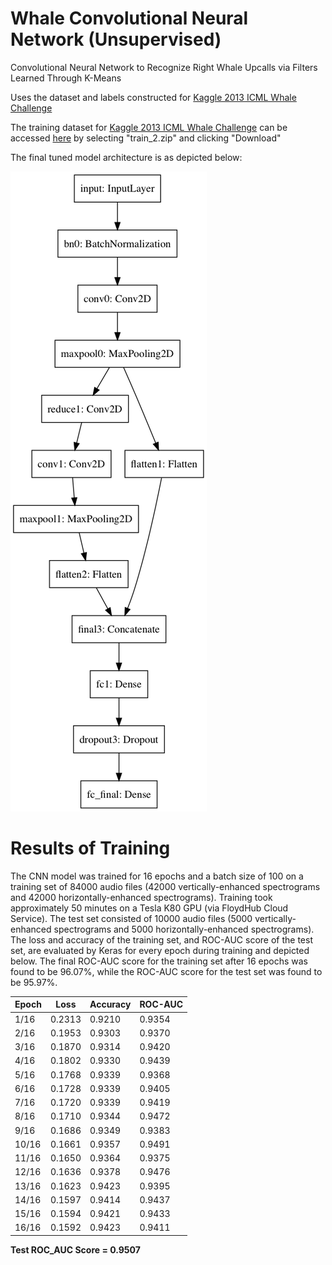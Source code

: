 Whale Convolutional Neural Network (Unsupervised)
=========================

Convolutional Neural Network to Recognize Right Whale Upcalls via Filters Learned Through K-Means

Uses the dataset and labels constructed for [Kaggle 2013 ICML Whale Challenge](https://www.kaggle.com/c/the-icml-2013-whale-challenge-right-whale-redux)

The training dataset for [Kaggle 2013 ICML Whale Challenge](https://www.kaggle.com/c/the-icml-2013-whale-challenge-right-whale-redux) can be accessed [here](https://www.kaggle.com/c/the-icml-2013-whale-challenge-right-whale-redux/data) by selecting "train_2.zip" and clicking "Download"

The final tuned model architecture is as depicted below: 

![cnn_architecture](https://github.com/cchinchristopherj/Right-Whale-Convolutional-Neural-Network/blob/master/Unsupervised-Learning/Images/cnn_architecture_unsup.png)

Results of Training
=========================

The CNN model was trained for 16 epochs and a batch size of 100 on a training set of 84000 audio files (42000 vertically-enhanced spectrograms and 42000 horizontally-enhanced spectrograms). Training took approximately 50 minutes on a Tesla K80 GPU (via FloydHub Cloud Service). The test set consisted of 10000 audio files (5000 vertically-enhanced spectrograms and 5000 horizontally-enhanced spectrograms). The loss and accuracy of the training set, and ROC-AUC score of the test set, are evaluated by Keras for every epoch during training and depicted below. The final ROC-AUC score for the training set after 16 epochs was found to be 96.07%, while the ROC-AUC score for the test set was found to be 95.97%.

| Epoch                 | Loss        | Accuracy    | ROC-AUC     | 
|-----------------------|-------------|-------------|-------------|
| 1/16                  | 0.2313      | 0.9210      | 0.9354      | 
| 2/16                  | 0.1953      | 0.9303      | 0.9370      | 
| 3/16                  | 0.1870      | 0.9314      | 0.9420      | 
| 4/16                  | 0.1802      | 0.9330      | 0.9439      | 
| 5/16                  | 0.1768      | 0.9339      | 0.9368      | 
| 6/16                  | 0.1728      | 0.9339      | 0.9405      | 
| 7/16                  | 0.1720      | 0.9339      | 0.9419      | 
| 8/16                  | 0.1710      | 0.9344      | 0.9472      | 
| 9/16                  | 0.1686      | 0.9349      | 0.9383      | 
| 10/16                 | 0.1661      | 0.9357      | 0.9491      | 
| 11/16                 | 0.1650      | 0.9364      | 0.9375      | 
| 12/16                 | 0.1636      | 0.9378      | 0.9476      | 
| 13/16                 | 0.1623      | 0.9423      | 0.9395      | 
| 14/16                 | 0.1597      | 0.9414      | 0.9437      | 
| 15/16                 | 0.1594      | 0.9421      | 0.9433      | 
| 16/16                 | 0.1592      | 0.9423      | 0.9411      | 

**Test ROC_AUC Score = 0.9507**

